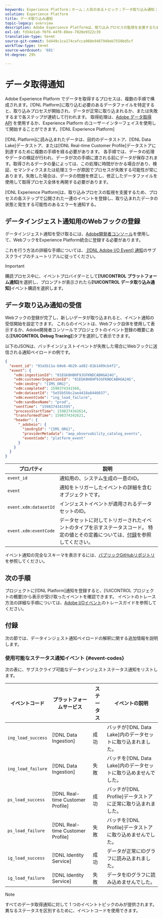 ```yaml
---
keywords: Experience Platform；ホーム；人気のあるトピック；データ取り込み通知；通知；購読イベント；データ取り込みステータスイベント；ステータスイベント；購読；ステータス通知；
solution: Experience Platform
title: データ取り込み通知
topic-legacy: overview
description: Adobe Experience Platformは、取り込みプロセスの監視を支援するため、プロセスの各ステップで公開された一連のイベントを登録し、取り込まれたデータの状態と発生し得る障害を通知する。
exl-id: fd34e1ab-f6f6-44f0-88ee-7020e9322c39
translation-type: tm+mt
source-git-commit: 5d449c1ca174cafcca988e9487940eb7550bd5cf
workflow-type: tm+mt
source-wordcount: '681'
ht-degree: 29%

---
```


# データ取得通知

Adobe Experience Platform でデータを取得するプロセスは、複数の手順で構成されます。[!DNL Platform]に取り込む必要のあるデータファイルを特定すると、取り込みプロセスが開始され、データが正常に取り込まれるか、または失敗するまで各ステップが連続して行われます。 取得処理は、[Adobe データ取得 API](https://www.adobe.io/apis/experienceplatform/home/api-reference.html#!acpdr/swagger-specs/ingest-api.yaml) を使用するか、Experience Platform のユーザーインターフェイスを使用して開始することができます。[!DNL Experience Platform]

[!DNL Platform]に読み込まれたデータは、目的のデータストア、[!DNL Data Lake]データストア、または[!DNL Real-time Customer Profile]データストアに到達するために複数の手順を経る必要があります。 各手順では、データの処理やデータの検証が行われ、データが次の手順に渡される前にデータが保存されます。取得されるデータの量によっては、この処理に時間がかかる場合があり、検証、セマンティクスまたは処理エラーが原因でプロセスが失敗する可能性が常にあります。失敗した場合は、データの問題を修正し、修正したデータファイルを使用して取得プロセス全体を再開する必要があります。

[!DNL Experience Platform]は、取り込みプロセスの監視を支援するため、プロセスの各ステップで公開された一連のイベントを登録し、取り込まれたデータの状態と発生する可能性のあるエラーを通知する。

## データインジェスト通知用のWebフックの登録

データインジェスト通知を受け取るには、[Adobe開発者コンソール](https://www.adobe.com/go/devs_console_ui)を使用して、WebフックをExperience Platform統合に登録する必要があります。

これを行う方法の詳細な手順については、[ [!DNL Adobe I/O Event] 通知](../../observability/notifications/subscribe.md)のサブスクライブのチュートリアルに従ってください。

>[!IMPORTANT]
>
>購読プロセス中に、イベントプロバイダーとして&#x200B;**[!UICONTROL プラットフォーム通知]**&#x200B;を選択し、プロンプトが表示されたら&#x200B;**[!UICONTROL データ取り込み通知]**&#x200B;イベント購読を選択します。

## データ取り込み通知の受信

Webフックの登録が完了し、新しいデータが取り込まれると、イベント通知の受信開始を設定できます。 これらのイベントは、Webフック自体を使用して表示するか、Adobe開発者コンソールでプロジェクトのイベント登録の概要にある[**[!UICONTROL Debug Tracing]**]タブを選択して表示できます。

以下のJSONは、バッチインジェストイベントが失敗した場合にWebフックに送信される通知ペイロードの例です。

```json
{
  "event_id": "93a5b11a-b0e6-4b29-ad82-81b1499cb4f2",
  "event": {
    "xdm:ingestionId": "01EGK8H8HF9JGFKNDCABHGA24G",
    "xdm:customerIngestionId": "01EGK8H8HF9JGFKNDCABHGA24G",
    "xdm:imsOrg": "{IMS_ORG}",
    "xdm:completed": 1598374341560,
    "xdm:datasetId": "5e55b556c2ae4418a8446037",
    "xdm:eventCode": "ing_load_failure",
    "xdm:sandboxName": "prod",
    "sentTime": "1598374341595",
    "processStartTime": 1598374342614,
    "transformedTime": 1598374342621,
    "header": {
      "_adobeio": {
        "imsOrgId": "{IMS_ORG}",
        "providerMetadata": "aep_observability_catalog_events",
        "eventCode": "platform_event"
      }
    }
  }
}
```

| プロパティ | 説明 |
| --- | --- |
| `event_id` | 通知用の、システム生成の一意のID。 |
| `event` | 通知をトリガーしたイベントの詳細を含むオブジェクトです。 |
| `event.xdm:datasetId` | インジェストイベントが適用されるデータセットのID。 |
| `event.xdm:eventCode` | データセットに対してトリガーされたイベントのタイプを示すステータスコード。 特定の値とその定義については、[付録](#event-codes)を参照してください。 |

イベント通知の完全なスキーマを表示するには、[パブリックGitHubリポジトリ](https://github.com/adobe/xdm/blob/master/schemas/notifications/ingestion.schema.json)を参照してください。

## 次の手順

プロジェクトに[!DNL Platform]通知を登録すると、[!UICONTROL プロジェクトの概要]から表示が受け取ったイベントを確認できます。 イベントのトレース方法の詳細な手順については、[Adobe I/Oイベント](https://www.adobe.io/apis/experienceplatform/events/docs.html#!adobedocs/adobeio-events/master/support/tracing.md)のトレースガイドを参照してください。

## 付録

次の節では、データインジェスト通知ペイロードの解釈に関する追加情報を説明します。

### 使用可能なステータス通知イベント {#event-codes}

次の表に、サブスクライブ可能なデータインジェストステータス通知をリストします。

| イベントコード | プラットフォームサービス | ステータス | イベントの説明 |
| --- | ---------------- | ------ | ----------------- |
| `ing_load_success` | [!DNL Data Ingestion] | 成功 | バッチが[!DNL Data Lake]内のデータセットに取り込まれました。 |
| `ing_load_failure` | [!DNL Data Ingestion] | 失敗 | バッチを[!DNL Data Lake]内のデータセットに取り込めませんでした。 |
| `ps_load_success` | [!DNL Real-time Customer Profile] | 成功 | バッチが[!DNL Profile]データストアに正常に取り込まれました。 |
| `ps_load_failure` | [!DNL Real-time Customer Profile] | 失敗 | バッチを[!DNL Profile]データストアに取り込めませんでした。 |
| `ig_load_success` | [!DNL Identity Service] | 成功 | データが正常にIDグラフに読み込まれました。 |
| `ig_load_failure` | [!DNL Identity Service] | 失敗 | データをIDグラフに読み込めませんでした。 |

>[!NOTE]
>
> すべてのデータ取得通知に対して 1 つのイベントトピックのみが提供されます。異なるステータスを区別するために、イベントコードを使用できます。
